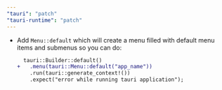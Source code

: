 ```yaml
---
"tauri": "patch"
"tauri-runtime": "patch"
---
```


* Add `Menu::default` which will create a menu filled with default menu items and submenus so you can do:
    ```diff
      tauri::Builder::default()
    +   .menu(tauri::Menu::default("app_name"))
        .run(tauri::generate_context!())
        .expect("error while running tauri application");
    ```
